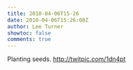```yaml
---
title: 2010-04-06T15-26
date: 2010-04-06T15:26:08Z
author: Lee Turner
showtoc: false
comments: true
---
```


Planting seeds.  http://twitpic.com/1dn4pt

